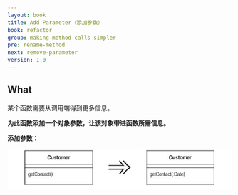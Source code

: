 ```yaml
---
layout: book
title: Add Parameter（添加参数）
book: refactor
group: making-method-calls-simpler
pre: rename-method
next: remove-parameter
version: 1.0
---
```


## What

某个函数需要从调用端得到更多信息。

**为此函数添加一个对象参数，让该对象带进函数所需信息。**


**添加参数：**

![Add Parameter](../images/add-parameter.png)